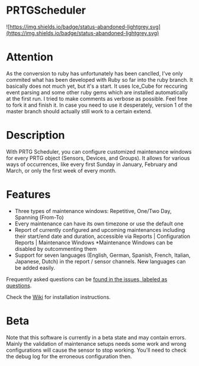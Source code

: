 # PRTGScheduler
![https://img.shields.io/badge/status-abandoned-lightgrey.svg](https://img.shields.io/badge/status-abandoned-lightgrey.svg) 

# Attention
As the conversion to ruby has unfortunately has been canclled, I've only commited what has been developed with Ruby so far into the ruby branch. It basically does not much yet, but it's a start. It uses Ice_Cube for reccuring event parsing and some other ruby gems which are installed automatically at the first run. I tried to make comments as verbose as possible. Feel free to fork it and finish it. In case you need to use it desperately, version 1 of the master branch should actually still work to a certain extend.

# Description

With PRTG Scheduler, you can configure customized maintenance windows for every PRTG object (Sensors, Devices, and Groups). It allows for various ways of occurrences, like every first Sunday in January, February and March, or only the first week of every month.

# Features
* Three types of maintenance windows: Repetitive, One/Two Day, Spanning (From-To)
* Every maintenance can have its own timezone or use the default one
* Report of currently configured and upcoming maintenances including their start/end date
and duration, accessible via Reports | Configuration Reports | Maintenance Windows
*Maintenance Windows can be disabled by outcommenting them
* Support for seven languages (English, German, Spanish, French, Italian, Japanese, Dutch)
in the report / sensor channels. New languages can be added easily.

Frequently asked questions can be [found in the issues, labeled as questions](https://github.com/PaesslerAG/PRTGScheduler/issues?q=is%3Aissue+is%3Aclosed).

Check the [Wiki](https://github.com/PaesslerAG/PRTGScheduler/wiki) for installation instructions.

# Beta
Note that this software is currently in a beta state and may contain errors. Mainly the validation of maintenance setups needs some work and wrong configurations will cause the sensor to stop working. You'll need to check the debug log for the erroneous configuration then. 
